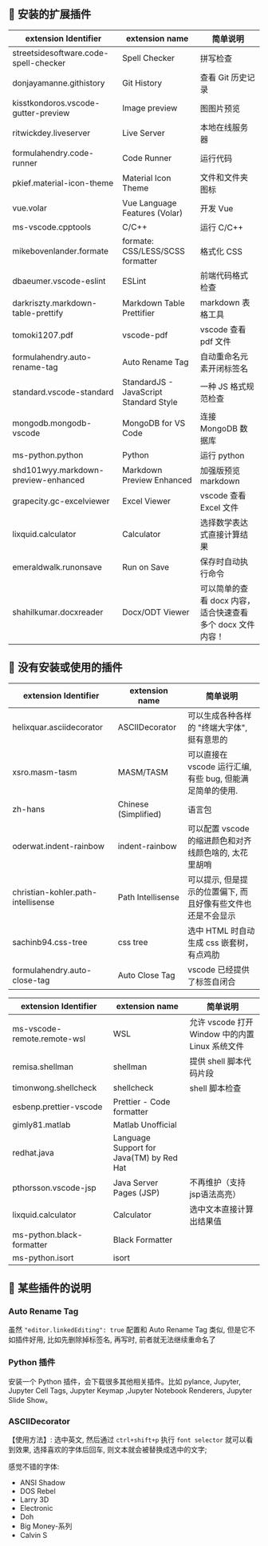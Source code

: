 ## 🍕 安装的扩展插件

extension Identifier                  | extension name                         | 简单说明
--------------------------------------|----------------------------------------|------------------------------------
streetsidesoftware.code-spell-checker | Spell Checker                          | 拼写检查
donjayamanne.githistory               | Git History                            | 查看 Git 历史记录
kisstkondoros.vscode-gutter-preview   | Image preview                          | 图图片预览
ritwickdey.liveserver                 | Live Server                            | 本地在线服务器
formulahendry.code-runner             | Code Runner                            | 运行代码
pkief.material-icon-theme             | Material Icon Theme                    | 文件和文件夹图标
vue.volar                             | Vue Language Features (Volar)          | 开发 Vue
ms-vscode.cpptools                    | C/C++                                  | 运行 C/C++
mikebovenlander.formate               | formate: CSS/LESS/SCSS formatter       | 格式化 CSS
dbaeumer.vscode-eslint                | ESLint                                 | 前端代码格式检查
darkriszty.markdown-table-prettify    | Markdown Table Prettifier              | markdown 表格工具
tomoki1207.pdf                        | vscode-pdf                             | vscode 查看 pdf 文件
formulahendry.auto-rename-tag         | Auto Rename Tag                        | 自动重命名元素开闭标签名
standard.vscode-standard              | StandardJS - JavaScript Standard Style | 一种 JS 格式规范检查
mongodb.mongodb-vscode                | MongoDB for VS Code                    | 连接 MongoDB 数据库
ms-python.python                      | Python                                 | 运行 python
shd101wyy.markdown-preview-enhanced   | Markdown Preview Enhanced              | 加强版预览 markdown
grapecity.gc-excelviewer              | Excel Viewer                           | vscode 查看 Excel 文件
lixquid.calculator                    | Calculator                             | 选择数学表达式直接计算结果
emeraldwalk.runonsave                 | Run on Save                            | 保存时自动执行命令
shahilkumar.docxreader                | Docx/ODT Viewer                        | 可以简单的查看 docx 内容，适合快速查看多个 docx 文件内容！

## 🍕 没有安装或使用的插件

extension Identifier               | extension name       | 简单说明
-----------------------------------|----------------------|--------------------------------------
helixquar.asciidecorator           | ASCIIDecorator       | 可以生成各种各样的 "终端大字体", 挺有意思的
xsro.masm-tasm                     | MASM/TASM            | 可以直接在 vscode 运行汇编, 有些 bug, 但能满足简单的使用.
zh-hans                            | Chinese (Simplified) | 语言包
oderwat.indent-rainbow             | indent-rainbow       | 可以配置 vscode 的缩进颜色和对齐线颜色啥的, 太花里胡哨
christian-kohler.path-intellisense | Path Intellisense    | 可以提示, 但是提示的位置偏下, 而且好像有些文件也还是不会显示
sachinb94.css-tree                 | css tree             | 选中 HTML 时自动生成 css 嵌套树， 有点鸡肋
formulahendry.auto-close-tag       | Auto Close Tag       | vscode 已经提供了标签自闭合

extension Identifier        | extension name                           | 简单说明
----------------------------|------------------------------------------|-------------------------------------
ms-vscode-remote.remote-wsl | WSL                                      | 允许 vscode 打开 Window  中的内置 Linux 系统文件
remisa.shellman             | shellman                                 | 提供 shell 脚本代码片段
timonwong.shellcheck        | shellcheck                               | shell 脚本检查
esbenp.prettier-vscode      | Prettier - Code formatter                |
gimly81.matlab              | Matlab Unofficial                        |
redhat.java                 | Language Support for Java(TM) by Red Hat |
pthorsson.vscode-jsp        | Java Server Pages (JSP)                  | 不再维护（支持jsp语法高亮）
lixquid.calculator          | Calculator                               | 选中文本直接计算出结果值
ms-python.black-formatter   | Black Formatter                          |
ms-python.isort             | isort                                    |

## 🍕 某些插件的说明

### Auto Rename Tag

虽然 `"editor.linkedEditing": true` 配置和 Auto Rename Tag 类似,
但是它不如插件好用, 比如先删除掉标签名, 再写时, 前者就无法继续重命名了

### Python 插件

安装一个 Python 插件，会下载很多其他相关插件。比如 pylance, Jupyter, Jupyter Cell Tags, Jupyter Keymap ,Jupyter Notebook Renderers, Jupyter Slide Show。

### ASCIIDecorator

【使用方法】: 选中英文, 然后通过 `ctrl+shift+p` 执行 `font selector` 就可以看到效果, 选择喜欢的字体后回车, 则文本就会被替换成选中的文字;

感觉不错的字体:

- ANSI Shadow
- DOS Rebel
- Larry 3D
- Electronic
- Doh
- Big Money-系列
- Calvin S